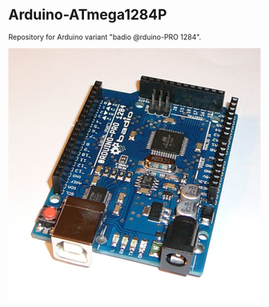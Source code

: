 # Arduino-ATmega1284P

Repository for Arduino variant "badio @rduino-PRO 1284".

![doc/Arduino1284P#03.jpg](/doc/Arduino1284P%2303.jpg)
